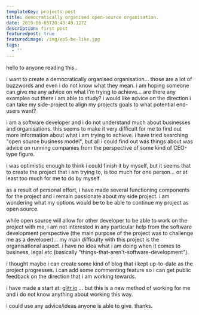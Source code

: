 ```yaml
---
templateKey: projects-post
title: democratically organised open-source organisation.
date: 2019-06-05T20:43:49.127Z
description: first post
featuredpost: true
featuredimage: /img/ep5-be-like.jpg
tags:
  - ''
---
```

hello to anyone reading this..

i want to create a democratically organised organisation... those are a lot of buzzwords and even i do not know what they mean. i am hoping someone can give me any advice on what i'm trying to achieve... are there any examples out there i am able to study? i would like advice on the direction i can take my side-project to align my projects goals to what potential end-users want?

i am a software developer and i do not understand much about businesses and organisations. this seems to make it very difficult for me to find out more information about what i am trying to achieve. i have tried searching "open source business model", but all i could find out was things about was advice on running companies from the perspective of some kind of CEO-type figure. 

i was optimistic enough to think i could finish it by myself, but it seems that to create the project that i am trying to, is too much for one person... or at least too much for me to do by myself. 

as a result of personal effort, i have made several functioning components for the project and i remain passionate about my side project. i am wondering what my options would be to be able to continue my project as open source.

while open source will allow for other developer to be able to work on the project with me, i am not interested in any particular help from the software development perspective (the main purpose of the project was to challenge me as a developer)... my main difficulty with this project is the organisational aspect. i have no idea what i am doing when it comes to business, legal etc (basically "things-that-aren't-software-development").

i thought maybe i can create some kind of blog that i kept up-to-date as the project progresses. i can add some commenting feature so i can get public feedback on the direction that i am working towards.

i have made a start at: [glitr.io](https://glitr.io) ... but this is a new method of working for me and i do not know anything about working this way.

i could use any advice/ideas anyone is able to give. thanks.
